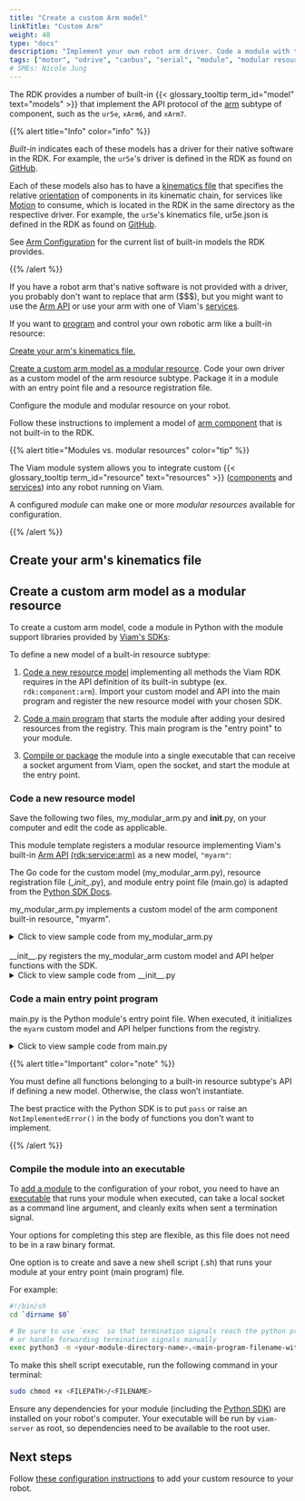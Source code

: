 ```yaml
---
title: "Create a custom Arm model"
linkTitle: "Custom Arm"
weight: 40
type: "docs"
description: "Implement your own robot arm driver. Code a module with the Go or Python SDKs that provides a custom model of arm as a modular resource."
tags: ["motor", "odrive", "canbus", "serial", "module", "modular resources", "Python", "python SDK", "CAN"]
# SMEs: Nicole Jung
---
```


The RDK provides a number of built-in {{< glossary_tooltip term_id="model" text="models" >}} that implement the API protocol of the [arm](/components/arm) subtype of component, such as the `ur5e`, `xArm6`, and `xArm7`.

{{% alert title="Info" color="info" %}}

*Built-in* indicates each of these models has a driver for their native software in the RDK.
For example, the `ur5e`'s driver is defined in the RDK as found on [GitHub](https://github.com/viamrobotics/rdk/blob/main/components/arm/universalrobots/ur.go).

Each of these models also has to have a [kinematics file](/internals/kinematic-chain-config/) that specifies the relative [orientation](/internals/orientation-vector/) of components in its kinematic chain, for services like [Motion](/services/motion/) to consume, which is located in the RDK in the same directory as the respective driver.
For example, the `ur5e`'s kinematics file, <file>ur5e.json</file> is defined in the RDK as found on [GitHub](https://github.com/viamrobotics/rdk/blob/main/components/arm/universalrobots/ur5e.json).

See [Arm Configuration](/components/arm/#configuration) for the current list of built-in models the RDK provides.

{{% /alert %}}

If you have a robot arm that's native software is not provided with a driver, you probably don't want to replace that arm ($$$), but you might want to use the [Arm API](/components/arm/#api) or use your arm with one of Viam's [services](/services/).

If you want to [program](/program/) and control your own robotic arm like a built-in resource:

   [Create your arm's kinematics file.](#create-your-arms-kinematics-file)

   [Create a custom arm model as a modular resource](#create-a-custom-arm-model-as-a-modular-resource). Code your own driver as a custom model of the arm resource subtype. Package it in a module with an entry point file and a resource registration file.

   Configure the module and modular resource on your robot.

Follow these instructions to implement a model of [arm component](/components/arm/) that is not built-in to the RDK.

{{% alert title="Modules vs. modular resources" color="tip" %}}

The Viam module system allows you to integrate custom {{< glossary_tooltip term_id="resource" text="resources" >}} ([components](/components/) and [services](/services/)) into any robot running on Viam.

A configured *module* can make one or more *modular resources* available for configuration.

{{% /alert %}}

## Create your arm's kinematics file

<!-- TODO: write instructions on this -->

## Create a custom arm model as a modular resource

To create a custom arm model, code a module in Python with the module support libraries provided by [Viam's SDKs](/program/apis/):

To define a new model of a built-in resource subtype:

1. [Code a new resource model](#code-a-new-resource-model) implementing all methods the Viam RDK requires in the API definition of its built-in subtype (ex. `rdk:component:arm`).
Import your custom model and API into the main program and register the new resource model with your chosen SDK.

1. [Code a main program](#code-a-main-entry-point-program) that starts the module after adding your desired resources from the registry.
This main program is the "entry point" to your module.

1. [Compile or package](#compile-the-module-into-an-executable) the module into a single executable that can receive a socket argument from Viam, open the socket, and start the module at the entry point.

### Code a new resource model

Save the following two files, <file>my_modular_arm.py</file> and <file>__init__.py</file>, on your computer and edit the code as applicable.

This module template registers a modular resource implementing Viam's built-in [Arm API](/components/arm/#api) [(rdk:service:arm)](/extend/modular-resources/key-concepts/#models) as a new model, `"myarm"`:

The Go code for the custom model (<file>my_modular_arm.py</file>), resource registration file (<file>\__init__.py</file>), and module entry point file (<file>main.go</file>) is adapted from the [Python SDK Docs](https://python.viam.dev/examples/example.html#custom-modular-arm-example).

<file>my_modular_arm.py</file> implements a custom model of the arm component built-in resource, "myarm".

<details>
  <summary>Click to view sample code from <file>my_modular_arm.py</file></summary>

``` python {class="line-numbers linkable-line-numbers"}
import asyncio
import os
from typing import Any, ClassVar, Dict, Mapping, Optional, Tuple
from typing_extensions import Self

from viam.components.arm import Arm, JointPositions, KinematicsFileFormat, Pose
from viam.operations import run_with_operation
from viam.proto.app.robot import ComponentConfig
from viam.proto.common import ResourceName
from viam.resource.base import ResourceBase
from viam.resource.types import Model, ModelFamily


class MyModularArm(Arm):
    # Subclass the Viam Arm component and implement the required functions
    MODEL: ClassVar[Model] = Model(ModelFamily("acme", "demo"), "myarm")

    def __init__(self, name: str):
        # Starting joint positions
        self.joint_positions = JointPositions(values=[0, 0, 0, 0, 0, 0])
        super().__init__(name)

    @classmethod
    def new(cls, config: ComponentConfig, dependencies: Mapping[ResourceName, ResourceBase]) -> Self:
        arm = cls(config.name)
        return arm

    async def get_end_position(self, extra: Optional[Dict[str, Any]] = None, **kwargs) -> Pose:
        raise NotImplementedError()

    async def move_to_position(self, pose: Pose, extra: Optional[Dict[str, Any]] = None, **kwargs):
        raise NotImplementedError()

    async def get_joint_positions(self, extra: Optional[Dict[str, Any]] = None, **kwargs) -> JointPositions:
        return self.joint_positions

    @run_with_operation
    async def move_to_joint_positions(self, positions: JointPositions, extra: Optional[Dict[str, Any]] = None, **kwargs):
        operation = self.get_operation(kwargs)

        self.is_stopped = False

        # Simulate the length of time it takes for the arm to move to its new joint position
        for x in range(10):
            await asyncio.sleep(1)

            # Check if the operation is cancelled and, if it is, stop the arm's motion
            if await operation.is_cancelled():
                await self.stop()
                break
        
        self.joint_positions = positions
        self.is_stopped = True

    async def stop(self, extra: Optional[Dict[str, Any]] = None, **kwargs):
        self.is_stopped = True

    async def is_moving(self) -> bool:
        return not self.is_stopped

    async def get_kinematics(self, **kwargs) -> Tuple[KinematicsFileFormat.ValueType, bytes]:
        dirname = os.path.dirname(__file__)
        filepath = os.path.join(dirname, "./xarm6_kinematics.json")
        with open(filepath, mode="rb") as f:
            file_data = f.read()
        return (KinematicsFileFormat.KINEMATICS_FILE_FORMAT_SVA, file_data)
```

</details>
<br>
<file>__init__.py</file> registers the my_modular_arm custom model and API helper functions with the SDK.

<details>
  <summary>Click to view sample code from <file>__init__.py</file></summary>

``` python {class="line-numbers linkable-line-numbers"}
from viam.components.arm import Arm
from viam.resource.registry import Registry, ResourceCreatorRegistration
from .my_modular_arm import MyModularArm


Registry.register_resource_creator(Arm.SUBTYPE, MyModularArm.MODEL, ResourceCreatorRegistration(MyModularArm.new))
```

</details>

### Code a main entry point program

<file>main.py</file> is the Python module's entry point file.
When executed, it initializes the `myarm` custom model and API helper functions from the registry.

<details>
  <summary>Click to view sample code from <file>main.py</file></summary>

``` python {class="line-numbers linkable-line-numbers"}
import asyncio

from viam.module.module import Module
from viam.components.arm import Arm

from .my_modular_arm import MyModularArm 


async def main():
    """This function creates and starts a new module, after adding all desired resources.
    Resources must be pre-registered. For an example, see the `__init__.py` file.
    """

    module = Module.from_args()
    module.add_model_from_registry(Arm.SUBTYPE, MyModularArm.MODEL)
    await module.start()


if __name__ == "__main__":
    asyncio.run(main())
```

</details>

{{% alert title="Important" color="note" %}}

You must define all functions belonging to a built-in resource subtype's API if defining a new model.
Otherwise, the class won’t instantiate.

The best practice with the Python SDK is to put `pass` or raise an `NotImplementedError()` in the body of functions you don't want to implement.

{{% /alert %}}

### Compile the module into an executable

To [add a module](/extend/modular-resources/configure/#configure-your-module) to the configuration of your robot, you need to have an [executable](https://en.wikipedia.org/wiki/Executable) that runs your module when executed, can take a local socket as a command line argument, and cleanly exits when sent a termination signal.

Your options for completing this step are flexible, as this file does not need to be in a raw binary format.

One option is to create and save a new shell script (<file>.sh</file>) that runs your module at your entry point (main program) file.

For example:

``` sh {id="terminal-prompt" class="command-line" data-prompt="$"}
#!/bin/sh
cd `dirname $0`

# Be sure to use `exec` so that termination signals reach the python process,
# or handle forwarding termination signals manually
exec python3 -m <your-module-directory-name>.<main-program-filename-without-extension> $@
```

To make this shell script executable, run the following command in your terminal:

``` sh {id="terminal-prompt" class="command-line" data-prompt="$"}
sudo chmod +x <FILEPATH>/<FILENAME>
```

Ensure any dependencies for your module (including the [Python SDK](https://python.viam.dev/)) are installed on your robot's computer.
Your executable will be run by `viam-server` as root, so dependencies need to be available to the root user.

## Next steps

Follow [these configuration instructions](/extend/modular-resources/configure/) to add your custom resource to your robot.
